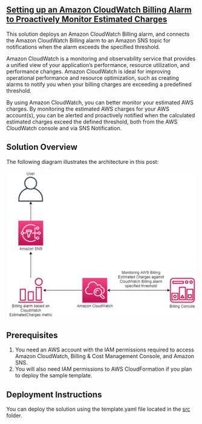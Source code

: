 ## <a href="https://aws.amazon.com/blogs/mt/setting-up-an-amazon-cloudwatch-billing-alarm-to-proactively-monitor-estimated-charges/">Setting up an Amazon CloudWatch Billing Alarm to Proactively Monitor Estimated Charges</a>

This solution deploys an Amazon CloudWatch Billing alarm, and connects the Amazon CloudWatch Billing alarm to an Amazon SNS topic for notifications when the alarm exceeds the specified threshold.

Amazon CloudWatch is a monitoring and observability service that provides a unified view of your application’s performance, resource utilization, and performance changes. Amazon CloudWatch is ideal for improving operational performance and resource optimization, such as creating alarms to notify you when your billing charges are exceeding a predefined threshold.

By using Amazon CloudWatch, you can better monitor your estimated AWS charges. By monitoring the estimated AWS charges for your AWS account(s), you can be alerted and proactively notified when the calculated estimated charges exceed the defined threshold, both from the AWS CloudWatch console and via SNS Notification.

## Solution Overview

The following diagram illustrates the architecture in this post:

<p align='center'>
	<img src='img/0_SolutionArchitecture.png' alt='Solution Architecture Diagram'/>
</p>

## Prerequisites
1. You need an AWS account with the IAM permissions required to access Amazon CloudWatch, Billing & Cost Management Console, and Amazon SNS.
2. You will also need IAM permissions to AWS CloudFormation if you plan to deploy the sample template.

## Deployment Instructions
You can deploy the solution using the template.yaml file located in the <a href="https://github.com/aws-samples/aws-cloud-operation-samples/blob/main/monitoring-estimated-charges-using-amazon-cloudwatch/src">src</a> folder.
